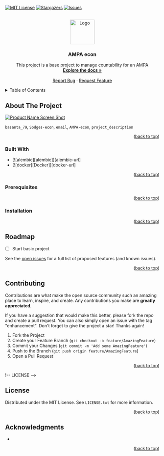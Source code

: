 [![MIT License][license-shield]][license-url]
[![Stargazers][stars-shield]][stars-url]
[![Issues][issues-shield]][issues-url]

<!-- PROJECT LOGO -->
<br />
<div align="center">
  <a href="https://github.com/basanta79/sodges-econ">
    <img src="images/logo.png" alt="Logo" width="80" height="80">
  </a>

<h3 align="center">AMPA econ</h3>

  <p align="center">
    This project is a base project to manage countability for an AMPA
    <br />
    <a href="https://github.com/basanta79/sodges-econ"><strong>Explore the docs »</strong></a>
    <br />
    <br />
    <a href="https://github.com/basanta79/sodges-econ/issues">Report Bug</a>
    ·
    <a href="https://github.com/basanta79/sodges-econ/issues">Request Feature</a>
  </p>
</div>

<!-- TABLE OF CONTENTS -->
<details>
  <summary>Table of Contents</summary>
  <ol>
    <li>
      <a href="#about-the-project">About The Project</a>
      <ul>
        <li><a href="#built-with">Built With</a></li>
      </ul>
    </li>
    <li>
      <a href="#getting-started">Getting Started</a>
      <ul>
        <li><a href="#prerequisites">Prerequisites</a></li>
        <li><a href="#installation">Installation</a></li>
      </ul>
    </li>
    <li><a href="#roadmap">Roadmap</a></li>
    <li><a href="#contributing">Contributing</a></li>
    <li><a href="#license">License</a></li>
    <li><a href="#contact">Contact</a></li>
    <li><a href="#acknowledgments">Acknowledgments</a></li>
  </ol>
</details>


<!-- ABOUT THE PROJECT -->
## About The Project

[![Product Name Screen Shot][product-screenshot]](https://example.com)

`basanta_79`, `Sodges-econ`, `email`, `AMPA-econ`, `project_description`

<p align="right">(<a href="#readme-top">back to top</a>)</p>

### Built With

* [![alembic][alembic]][alembic-url]
* [![docker][Docker]][docker-url]

<p align="right">(<a href="#readme-top">back to top</a>)</p>

### Prerequisites

<p align="right">(<a href="#readme-top">back to top</a>)</p>

### Installation

<p align="right">(<a href="#readme-top">back to top</a>)</p>


<!-- ROADMAP -->
## Roadmap

- [ ] Start basic project

See the [open issues](https://github.com/basanta79/sodges-econ/issues) for a full list of proposed features (and known issues).

<p align="right">(<a href="#readme-top">back to top</a>)</p>


<!-- CONTRIBUTING -->
## Contributing

Contributions are what make the open source community such an amazing place to learn, inspire, and create. Any contributions you make are **greatly appreciated**.

If you have a suggestion that would make this better, please fork the repo and create a pull request. You can also simply open an issue with the tag "enhancement".
Don't forget to give the project a star! Thanks again!

1. Fork the Project
2. Create your Feature Branch (`git checkout -b feature/AmazingFeature`)
3. Commit your Changes (`git commit -m 'Add some AmazingFeature'`)
4. Push to the Branch (`git push origin feature/AmazingFeature`)
5. Open a Pull Request

<p align="right">(<a href="#readme-top">back to top</a>)</p>


!-- LICENSE -->
## License

Distributed under the MIT License. See `LICENSE.txt` for more information.

<p align="right">(<a href="#readme-top">back to top</a>)</p>


<!-- ACKNOWLEDGMENTS -->
## Acknowledgments

* []()

<p align="right">(<a href="#readme-top">back to top</a>)</p>


<!-- MARKDOWN LINKS & IMAGES -->
<!-- https://www.markdownguide.org/basic-syntax/#reference-style-links -->
[contributors-shield]: https://img.shields.io/github/contributors/basanta79/sodges-econ.svg?style=for-the-badge
[contributors-url]: https://github.com/basanta79/sodges-econ/graphs/contributors
[forks-shield]: https://img.shields.io/github/forks/basanta79/sodges-econ.svg?style=for-the-badge
[forks-url]: https://github.com/basanta79/sodges-econ/network/members
[stars-shield]: https://img.shields.io/github/stars/basanta79/sodges-econ.svg?style=for-the-badge
[stars-url]: https://github.com/basanta79/sodges-econ/stargazers
[issues-shield]: https://img.shields.io/github/issues/basanta79/sodges-econ.svg?style=for-the-badge
[issues-url]: https://github.com/basanta79/sodges-econ/issues
[license-shield]: https://img.shields.io/github/license/basanta79/sodges-econ.svg?style=for-the-badge
[license-url]: https://github.com/basanta79/sodges-econ/blob/master/LICENSE.txt
[linkedin-shield]: https://img.shields.io/badge/-LinkedIn-black.svg?style=for-the-badge&logo=linkedin&colorB=555
[linkedin-url]: https://linkedin.com/in/linkedin_username
[product-screenshot]: images/screenshot.png
